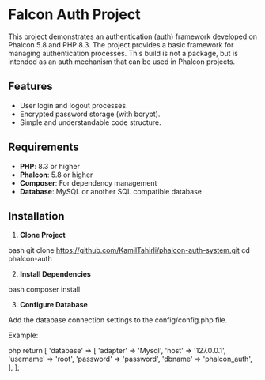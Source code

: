 # Falcon Auth Project

This project demonstrates an authentication (auth) framework developed on Phalcon 5.8 and PHP 8.3. The project provides a basic framework for managing authentication processes. This build is not a package, but is intended as an auth mechanism that can be used in Phalcon projects.

## Features

- User login and logout processes.
- Encrypted password storage (with bcrypt).
- Simple and understandable code structure.


## Requirements

- **PHP**: 8.3 or higher
- **Phalcon**: 5.8 or higher
- **Composer**: For dependency management
- **Database**: MySQL or another SQL compatible database

## Installation

1. **Clone Project**

bash
git clone https://github.com/KamilTahirli/phalcon-auth-system.git
cd phalcon-auth


2. **Install Dependencies**

bash
composer install


3. **Configure Database**

Add the database connection settings to the config/config.php file.

Example:

php
return [
 'database' => [
 'adapter' => 'Mysql',
 'host' => '127.0.0.1',
 'username' => 'root',
 'password' => 'password',
 'dbname' => 'phalcon_auth',
 ],
];
